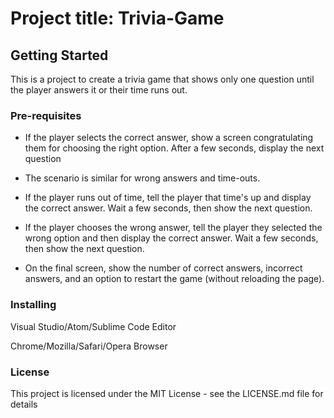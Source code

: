 # Project title: Trivia-Game

## Getting Started

This is a project to create a trivia game that shows only one question until the player answers it or their time runs out.

### Pre-requisites

* If the player selects the correct answer, show a screen congratulating them for choosing the right option. After a few seconds, display the next question

* The scenario is similar for wrong answers and time-outs.

* If the player runs out of time, tell the player that time's up and display the correct answer. Wait a few seconds, then show the next question.

* If the player chooses the wrong answer, tell the player they selected the wrong option and then display the correct answer. Wait a few seconds, then show the next question.


* On the final screen, show the number of correct answers, incorrect answers, and an option to restart the game (without reloading the page).


### Installing
Visual Studio/Atom/Sublime Code Editor

Chrome/Mozilla/Safari/Opera Browser

### License
This project is licensed under the MIT License - see the LICENSE.md file for details
